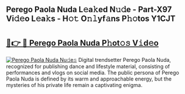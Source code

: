 ## Perego Paola Nuda L𝚎a𝚔ed N𝚞𝚍e - Part-X97 Vi𝚍𝚎o L𝚎a𝚔s - H𝚘𝚝 O𝚗𝚕yf𝚊ns P𝚑𝚘tos Y1CJT

# <h2><a href="http://kf7d2t.oniu.top/?m=Perego+Paola+Nuda">🔗👉 🔴 Perego Paola Nuda P𝚑ot𝚘𝚜 V𝚒d𝚎o</a></h2>

[![Perego Paola Nuda Nu𝚍e𝚜](https://i.imgur.com/0qMVB7G.gif)](http://kf7d2t.oniu.top/?m=Perego+Paola+Nuda)
Digital trendsetter Perego Paola Nuda, recognized for publishing dance and lifestyle material, consisting of performances and vlogs on social media. The public persona of Perego Paola Nuda is defined by its warm and approachable energy, but the mysteries of his private life remain a captivating enigma.  
